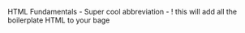 HTML Fundamentals - 
Super cool abbreviation - !
this will add all the boilerplate HTML to your bage 